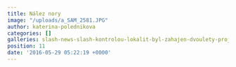 ```yaml
---
title: Nález nory
image: "/uploads/a_SAM_2581.JPG"
author: katerina-polednikova
categories: []
galleries: slash-news-slash-kontrolou-lokalit-byl-zahajen-dvoulety-projekt
position: 11
date: '2016-05-29 05:22:19 +0000'
---
```

